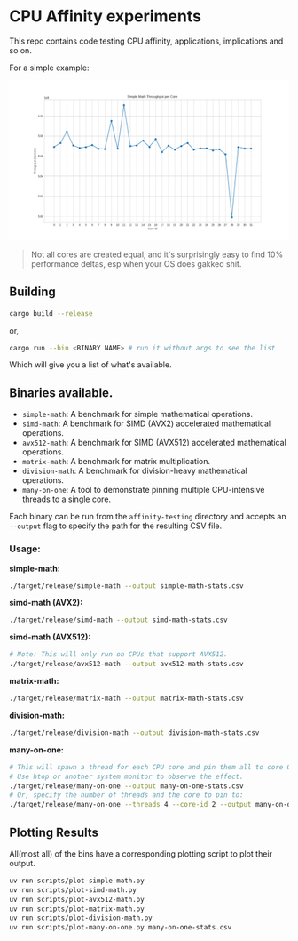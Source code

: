 # CPU Affinity experiments

This repo contains code testing CPU affinity, applications, implications and so on.

For a simple example:

![simple-maths](popbox/simple-math-throughput.png)

> Not all cores are created equal, and it's surprisingly easy to find 10% performance deltas, esp when your OS does gakked shit.

## Building

```bash
cargo build --release
```
or,
```sh
cargo run --bin <BINARY NAME> # run it without args to see the list

```
Which will give you a list of what's available.

## Binaries available.

*   `simple-math`: A benchmark for simple mathematical operations.
*   `simd-math`: A benchmark for SIMD (AVX2) accelerated mathematical operations.
*   `avx512-math`: A benchmark for SIMD (AVX512) accelerated mathematical operations.
*   `matrix-math`: A benchmark for matrix multiplication.
*   `division-math`: A benchmark for division-heavy mathematical operations.
*   `many-on-one`: A tool to demonstrate pinning multiple CPU-intensive threads to a single core.

Each binary can be run from the `affinity-testing` directory and accepts an `--output` flag to specify the path for the resulting CSV file.

### Usage:

**simple-math:**
```bash
./target/release/simple-math --output simple-math-stats.csv
```

**simd-math (AVX2):**
```bash
./target/release/simd-math --output simd-math-stats.csv
```

**simd-math (AVX512):**
```bash
# Note: This will only run on CPUs that support AVX512.
./target/release/avx512-math --output avx512-math-stats.csv
```

**matrix-math:**
```bash
./target/release/matrix-math --output matrix-math-stats.csv
```

**division-math:**
```bash
./target/release/division-math --output division-math-stats.csv
```

**many-on-one:**
```bash
# This will spawn a thread for each CPU core and pin them all to core 0 by default.
# Use htop or another system monitor to observe the effect.
./target/release/many-on-one --output many-on-one-stats.csv
# Or, specify the number of threads and the core to pin to:
./target/release/many-on-one --threads 4 --core-id 2 --output many-on-one-stats.csv
```

## Plotting Results

All(most all) of the bins have a corresponding plotting script to plot their output.

```bash
uv run scripts/plot-simple-math.py
uv run scripts/plot-simd-math.py
uv run scripts/plot-avx512-math.py
uv run scripts/plot-matrix-math.py
uv run scripts/plot-division-math.py
uv run scripts/plot-many-on-one.py many-on-one-stats.csv
```
